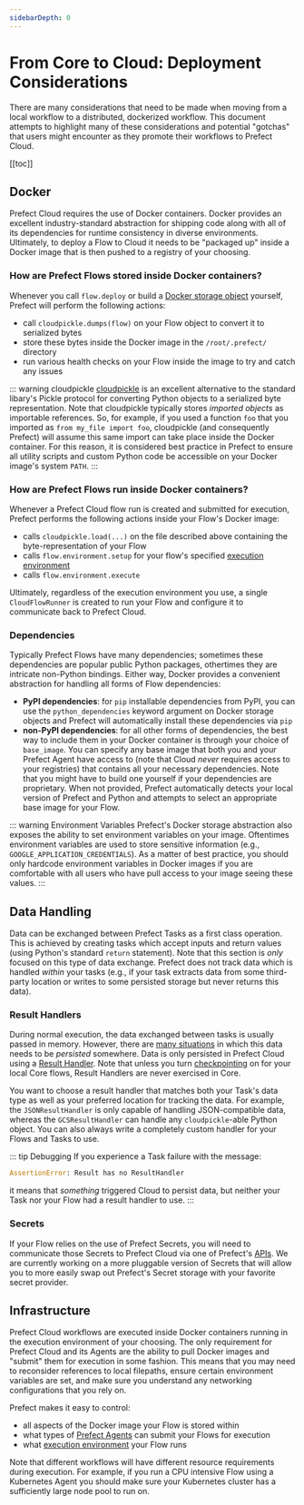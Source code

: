 ```yaml
---
sidebarDepth: 0
---
```


# From Core to Cloud: Deployment Considerations

There are many considerations that need to be made when moving from a local workflow to a distributed, dockerized workflow.  This document attempts to highlight many of these considerations and potential "gotchas" that users might encounter as they promote their workflows to Prefect Cloud.

[[toc]]

## Docker

Prefect Cloud requires the use of Docker containers.  Docker provides an excellent industry-standard abstraction for shipping code along with all of its dependencies for runtime consistency in diverse environments.  Ultimately, to deploy a Flow to Cloud it needs to be "packaged up" inside a Docker image that is then pushed to a registry of your choosing.  

### How are Prefect Flows stored inside Docker containers?

Whenever you call `flow.deploy` or build a [Docker storage object](../api/unreleased/environments/storage.html#docker) yourself, Prefect will perform the following actions:

- call `cloudpickle.dumps(flow)` on your Flow object to convert it to serialized bytes
- store these bytes inside the Docker image in the `/root/.prefect/` directory
- run various health checks on your Flow inside the image to try and catch any issues

::: warning cloudpickle
[cloudpickle](https://github.com/cloudpipe/cloudpickle) is an excellent alternative to the standard libary's Pickle protocol for converting Python objects to a serialized byte representation.  Note that cloudpickle typically stores _imported objects_ as importable references.  So, for example, if you used a function `foo` that you imported as `from my_file import foo`, cloudpickle (and consequently Prefect) will assume this same import can take place inside the Docker container.  For this reason, it is considered best practice in Prefect to ensure all utility scripts and custom Python code be accessible on your Docker image's system `PATH`.
:::

### How are Prefect Flows run inside Docker containers?

Whenever a Prefect Cloud flow run is created and submitted for execution, Prefect performs the following actions inside your Flow's Docker image:
- calls `cloudpickle.load(...)` on the file described above containing the byte-representation of your Flow
- calls `flow.environment.setup` for your flow's specified [execution environment](../api/unreleased/environments/execution.html)
- calls `flow.environment.execute` 

Ultimately, regardless of the execution environment you use, a single `CloudFlowRunner` is created to run your Flow and configure it to communicate back to Prefect Cloud.

### Dependencies

Typically Prefect Flows have many dependencies; sometimes these dependencies are popular public Python packages, othertimes they are intricate non-Python bindings.  Either way, Docker provides a convenient abstraction for handling all forms of Flow dependencies:

- **PyPI dependencies**: for `pip` installable dependencies from PyPI, you can use the `python_dependencies` keyword argument on Docker storage objects and Prefect will automatically install these dependencies via `pip`
- **non-PyPI dependencies**: for all other forms of dependencies, the best way to include them in your Docker container is through your choice of `base_image`.  You can specify any base image that both you and your Prefect Agent have access to (note that Cloud _never_ requires access to your registries) that contains all your necessary dependencies.  Note that you might have to build one yourself if your dependencies are proprietary.  When not provided, Prefect automatically detects your local version of Prefect and Python and attempts to select an appropriate base image for your Flow.

::: warning Environment Variables
Prefect's Docker storage abstraction also exposes the ability to set environment variables on your image.  Oftentimes environment variables are used to store sensitive information (e.g., `GOOGLE_APPLICATION_CREDENTIALS`).  As a matter of best practice, you should only hardcode environment variables in Docker images if you are comfortable with all users who have pull access to your image seeing these values.
:::

## Data Handling

Data can be exchanged between Prefect Tasks as a first class operation.  This is achieved by creating tasks which accept inputs and return values (using Python's standard `return` statement).  Note that this section is _only_ focused on this type of data exchange.  Prefect does not track data which is handled _within_ your tasks (e.g., if your task extracts data from some third-party location or writes to some persisted storage but never returns this data).

### Result Handlers

During normal execution, the data exchanged between tasks is usually passed in memory.  However, there are [many situations](dataflow.html#when-is-data-persisted) in which this data needs to be _persisted_ somewhere.  Data is only persisted in Prefect Cloud using a [Result Handler](../core/concepts/results.html). Note that unless you turn [checkpointing](../core/concepts/persistence.html#checkpointing) on for your local Core flows, Result Handlers are never exercised in Core.

You want to choose a result handler that matches both your Task's data type as well as your preferred location for tracking the data.  For example, the `JSONResultHandler` is only capable of handling JSON-compatible data, whereas the `GCSResultHandler` can handle any `cloudpickle`-able Python object.  You can also always write a completely custom handler for your Flows and Tasks to use.

::: tip Debugging
If you experience a Task failure with the message:
```python
AssertionError: Result has no ResultHandler
```
it means that _something_ triggered Cloud to persist data, but neither your Task nor your Flow had a result handler to use.
:::

### Secrets

If your Flow relies on the use of Prefect Secrets, you will need to communicate those Secrets to Prefect Cloud via one of Prefect's [APIs](concepts/secrets.html#cloud-execution).  We are currently working on a more pluggable version of Secrets that will allow you to more easily swap out Prefect's Secret storage with your favorite secret provider.

## Infrastructure

Prefect Cloud workflows are executed inside Docker containers running in the execution environment of your choosing.  The only requirement for Prefect Cloud and its Agents are the ability to pull Docker images and "submit" them for execution in some fashion. This means that you may need to reconsider references to local filepaths, ensure certain environment variables are set, and make sure you understand any networking configurations that you rely on. 

Prefect makes it easy to control:
- all aspects of the Docker image your Flow is stored within
- what types of [Prefect Agents](agent/overview.html) can submit your Flows for execution
- what [execution environment](../api/unreleased/environments/execution.html) your Flow runs

Note that different workflows will have different resource requirements during execution.  For example, if you run a CPU intensive Flow using a Kubernetes Agent you should make sure your Kubernetes cluster has a sufficiently large node pool to run on.
